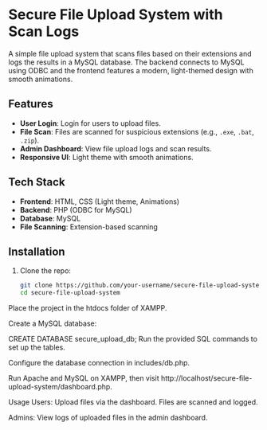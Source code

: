 # Secure File Upload System with Scan Logs

A simple file upload system that scans files based on their extensions and logs the results in a MySQL database. The backend connects to MySQL using ODBC and the frontend features a modern, light-themed design with smooth animations.

## Features

- **User Login**: Login for users to upload files.
- **File Scan**: Files are scanned for suspicious extensions (e.g., `.exe`, `.bat`, `.zip`).
- **Admin Dashboard**: View file upload logs and scan results.
- **Responsive UI**: Light theme with smooth animations.

## Tech Stack

- **Frontend**: HTML, CSS (Light theme, Animations)
- **Backend**: PHP (ODBC for MySQL)
- **Database**: MySQL
- **File Scanning**: Extension-based scanning

## Installation

1. Clone the repo:
   ```bash
   git clone https://github.com/your-username/secure-file-upload-system.git
   cd secure-file-upload-system
Place the project in the htdocs folder of XAMPP.

Create a MySQL database:

CREATE DATABASE secure_upload_db;
Run the provided SQL commands to set up the tables.

Configure the database connection in includes/db.php.

Run Apache and MySQL on XAMPP, then visit http://localhost/secure-file-upload-system/dashboard.php.

Usage
Users: Upload files via the dashboard. Files are scanned and logged.

Admins: View logs of uploaded files in the admin dashboard.
